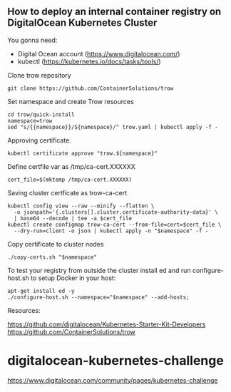 ## How to deploy an internal container registry on DigitalOcean Kubernetes Cluster

You gonna need:
- Digital Ocean account (https://www.digitalocean.com/)
- kubectl (https://kubernetes.io/docs/tasks/tools/)


Clone trow repository
```
git clone https://github.com/ContainerSolutions/trow
```
Set namespace and create Trow resources
```
cd trow/quick-install
namespace=trow
sed "s/{{namespace}}/${namespace}/" trow.yaml | kubectl apply -f -
```

Approving certificate.
```
kubectl certificate approve "trow.${namespace}"
```
Define certfile var as /tmp/ca-cert.XXXXXX
```
cert_file=$(mktemp /tmp/ca-cert.XXXXXX)
```

Saving cluster certficate as trow-ca-cert
```
kubectl config view --raw --minify --flatten \
  -o jsonpath='{.clusters[].cluster.certificate-authority-data}' \
  | base64 --decode | tee -a $cert_file
kubectl create configmap trow-ca-cert --from-file=cert=$cert_file \
  --dry-run=client -o json | kubectl apply -n "$namespace" -f -
```  
Copy certificate to cluster nodes
```
./copy-certs.sh "$namespace"
```
To test your registry from outside the cluster install ed and run configure-host.sh to setup Docker in your host:
```
apt-get install ed -y
./configure-host.sh --namespace="$namespace" --add-hosts;
```

Resources:

https://github.com/digitalocean/Kubernetes-Starter-Kit-Developers
https://github.com/ContainerSolutions/trow


# digitalocean-kubernetes-challenge
https://www.digitalocean.com/community/pages/kubernetes-challenge
